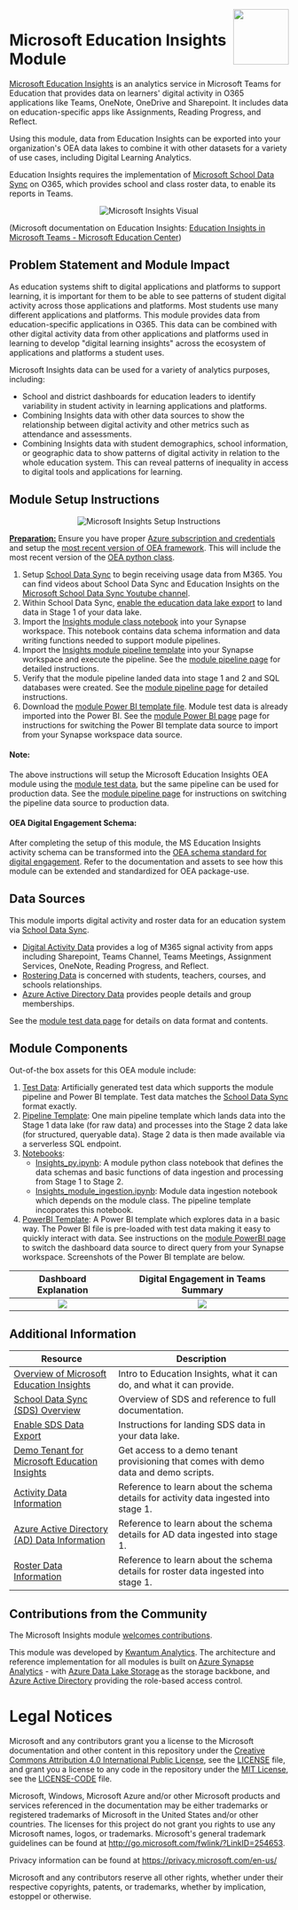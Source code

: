 <img align="right" height="100" src="https://github.com/microsoft/OpenEduAnalytics/blob/main/docs/pics/oea-logo-nobg.png">

# Microsoft Education Insights Module

[Microsoft Education Insights](https://docs.microsoft.com/en-us/microsoftteams/class-insights) is an analytics service in Microsoft Teams for Education that provides data on learners' digital activity in O365 applications like Teams, OneNote, OneDrive and Sharepoint. It includes data on education-specific apps like Assignments, Reading Progress, and Reflect. 

Using this module, data from Education Insights can be exported into your organization's OEA data lakes to combine it with other datasets for a variety of use cases, including Digital Learning Analytics. 

Education Insights requires the implementation of [Microsoft School Data Sync](https://sds.microsoft.com/) on O365, which provides school and class roster data, to enable its reports in Teams.

<p align="center">
  <img src="https://github.com/cstohlmann/OpenEduAnalytics/blob/main/modules/module_catalog/Microsoft_Education_Insights/docs/images/insights_data_ingestion_map.png" alt="Microsoft Insights Visual"/>
</p>

 (Microsoft documentation on Education Insights: [Education Insights in Microsoft Teams - Microsoft Education Center](https://docs.microsoft.com/en-us/schooldatasync/enabling-insights-premium-export)) 
 
## Problem Statement and Module Impact

As education systems shift to digital applications and platforms to support learning, it is important for them to be able to see patterns of student digital activity across those applications and platforms. Most students use many different applications and platforms. This module provides data from education-specific applications in O365. This data can be combined with other digital activity data from other applications and platforms used in learning to develop "digital learning insights" across the ecosystem of applications and platforms a student uses.

Microsoft Insights data can be used for a variety of analytics purposes, including:
 - School and district dashboards for education leaders to identify variability in student activity in learning applications and platforms. 
 - Combining Insights data with other data sources to show the relationship between digital activity and other metrics such as attendance and assessments. 
 - Combining Insights data with student demographics, school information, or geographic data to show patterns of digital activity in relation to the whole education system. This can reveal patterns of inequality in access to digital tools and applications for learning.

## Module Setup Instructions

<p align="center">
  <img src="https://github.com/cstohlmann/OpenEduAnalytics/blob/main/modules/module_catalog/Microsoft_Education_Insights/docs/images/insights_module_setup_visual.png" alt="Microsoft Insights Setup Instructions"/>
</p>

<ins><strong>Preparation:</ins></strong> Ensure you have proper [Azure subscription and credentials](https://github.com/microsoft/OpenEduAnalytics/tree/main/framework) and setup the [most recent version of OEA framework](https://github.com/microsoft/OpenEduAnalytics/tree/main/framework#setup-of-framework-assets). This will include the most recent version of the [OEA python class](https://github.com/microsoft/OpenEduAnalytics/blob/main/framework/synapse/notebook/OEA_py.ipynb).

1. Setup [School Data Sync](https://sds.microsoft.com/) to begin receiving usage data from M365. You can find videos about School Data Sync and Education Insights on the [Microsoft School Data Sync Youtube channel](https://www.youtube.com/channel/UCA8ZOC7eTfzLlkcFW3imkHg/featured).
2. Within School Data Sync, [enable the education data lake export](https://docs.microsoft.com/en-us/schooldatasync/enable-education-data-lake-export) to land data in Stage 1 of your data lake.
3. Import the [Insights module class notebook](https://github.com/microsoft/OpenEduAnalytics/blob/main/modules/module_catalog/Microsoft_Education_Insights/notebook/Insights_py.ipynb) into your Synapse workspace. This notebook contains data schema information and data writing functions needed to support module pipelines. 
4. Import the [Insights module pipeline template](https://github.com/microsoft/OpenEduAnalytics/tree/main/oea/modules/module_catalog/Microsoft_Education_Insights/pipeline) into your Synapse workspace and execute the pipeline. See the [module pipeline page](https://github.com/microsoft/OpenEduAnalytics/tree/main/modules/module_catalog/Microsoft_Education_Insights/pipeline) for detailed instructions.
5. Verify that the module pipeline landed data into stage 1 and 2 and SQL databases were created. See the [module pipeline page](https://github.com/microsoft/OpenEduAnalytics/tree/main/modules/module_catalog/Microsoft_Education_Insights/pipeline) for detailed instructions.
6. Download the [module Power BI template file](https://github.com/microsoft/OpenEduAnalytics/tree/main/modules/module_catalog/Microsoft_Education_Insights/powerbi). Module test data is already imported into the Power BI. See the [module Power BI page](https://github.com/microsoft/OpenEduAnalytics/tree/main/modules/module_catalog/Microsoft_Education_Insights/powerbi) page for instructions for switching the Power BI template data source to import from your Synapse workspace data source.

#### Note: 

The above instructions will setup the Microsoft Education Insights OEA module using the [module test data](https://github.com/microsoft/OpenEduAnalytics/tree/main/modules/module_catalog/Microsoft_Education_Insights/test_data), but the same pipeline can be used for production data. See the [module pipeline page](https://github.com/microsoft/OpenEduAnalytics/tree/main/modules/module_catalog/Microsoft_Education_Insights/pipeline) for instructions on switching the pipeline data source to production data.

#### OEA Digital Engagement Schema:

After completing the setup of this module, the MS Education Insights activity schema can be transformed into the [OEA schema standard for digital engagement](https://github.com/microsoft/OpenEduAnalytics/tree/main/schemas/schema_catalog/Digital_Engagement_Schema). Refer to the documentation and assets to see how this module can be extended and standardized for OEA package-use.

## Data Sources

This module imports digital activity and roster data for an education system via [School Data Sync](https://sds.microsoft.com/).
- [Digital Activity Data](https://docs.microsoft.com/en-us/schooldatasync/data-lake-schema-activity) provides a log of M365 signal activity from apps including Sharepoint, Teams Channel, Teams Meetings, Assignment Services, OneNote, Reading Progress, and Reflect.
- [Rostering Data](https://docs.microsoft.com/en-us/schooldatasync/data-lake-schema-rostering) is concerned with students, teachers, courses, and schools relationships.
- [Azure Active Directory Data](https://docs.microsoft.com/en-us/schooldatasync/data-lake-schema-azure-ad) provides people details and group memberships.

See the [module test data page](https://github.com/microsoft/OpenEduAnalytics/tree/main/modules/module_catalog/Microsoft_Education_Insights/test_data) for details on data format and contents.

## Module Components
Out-of-the box assets for this OEA module include: 
1. [Test Data](https://github.com/microsoft/OpenEduAnalytics/tree/main/modules/module_catalog/Microsoft_Education_Insights/test_data): Artificially generated test data which supports the module pipeline and Power BI template. Test data matches the [School Data Sync](https://sds.microsoft.com/) format exactly.
2. [Pipeline Template](https://github.com/microsoft/OpenEduAnalytics/tree/main/modules/module_catalog/Microsoft_Education_Insights/pipeline): One main pipeline template which lands data into the Stage 1 data lake (for raw data) and processes into the Stage 2 data lake (for structured, queryable data). Stage 2 data is then made available via a serverless SQL endpoint.
3. [Notebooks](https://github.com/microsoft/OpenEduAnalytics/tree/main/modules/module_catalog/Microsoft_Education_Insights/notebook): 
    - [Insights_py.ipynb](https://github.com/microsoft/OpenEduAnalytics/blob/main/modules/module_catalog/Microsoft_Education_Insights/notebook/Insights_py.ipynb): A module python class notebook that defines the data schemas and basic functions of data ingestion and processing from Stage 1 to Stage 2.
    - [Insights_module_ingestion.ipynb](https://github.com/microsoft/OpenEduAnalytics/blob/main/modules/module_catalog/Microsoft_Education_Insights/notebook/Insights_module_ingestion.ipynb): Module data ingestion notebook which depends on the module class. The pipeline template incoporates this notebook. 
4. [PowerBI Template](https://github.com/microsoft/OpenEduAnalytics/tree/main/modules/module_catalog/Microsoft_Education_Insights/powerbi): A Power BI template which explores data in a basic way. The Power BI file is pre-loaded with test data making it easy to quickly interact with data. See instructions on the [module PowerBI page](https://github.com/microsoft/OpenEduAnalytics/tree/main/modules/module_catalog/Microsoft_Education_Insights/powerbi) to switch the dashboard data source to direct query from your Synapse workspace. Screenshots of the Power BI template are below.

Dashboard Explanation | Digital Engagement in Teams Summary
:-------------------------:|:-------------------------:
![](https://github.com/microsoft/OpenEduAnalytics/blob/main/modules/module_catalog/Microsoft_Education_Insights/docs/images/Insights%20Module%20Explanation%20Page.png) |  ![](https://github.com/microsoft/OpenEduAnalytics/blob/main/modules/module_catalog/Microsoft_Education_Insights/docs/images/Insights%20Module%20Sample%20Dashboard.png)   
## Additional Information

| Resource | Description |
| --- | --- |
| [Overview of Microsoft Education Insights](https://docs.microsoft.com/en-us/microsoftteams/class-insights) | Intro to Education Insights, what it can do, and what it can provide. |
| [School Data Sync (SDS) Overview](https://docs.microsoft.com/en-us/schooldatasync/) | Overview of SDS and reference to full documentation. |
| [Enable SDS Data Export](https://docs.microsoft.com/en-us/schooldatasync/enable-education-data-lake-export) | Instructions for landing SDS data in your data lake. |
| [Demo Tenant for Microsoft Education Insights](https://learn.microsoft.com/en-us/partner-center/mpn-demos) | Get access to a demo tenant provisioning that comes with demo data and demo scripts. |
| [Activity Data Information](https://docs.microsoft.com/en-us/schooldatasync/data-lake-schema-activity) | Reference to learn about the schema details for activity data ingested into stage 1. |
| [Azure Active Directory (AD) Data Information](https://docs.microsoft.com/en-us/schooldatasync/data-lake-schema-azure-ad) | Reference to learn about the schema details for AD data ingested into stage 1. |
| [Roster Data Information](https://docs.microsoft.com/en-us/schooldatasync/data-lake-schema-rostering) | Reference to learn about the schema details for roster data ingested into stage 1. |


## Contributions from the Community
 
The Microsoft Insights module [welcomes contributions](https://github.com/microsoft/OpenEduAnalytics/blob/main/docs/license/CONTRIBUTING.md).

This module was developed by [Kwantum Analytics](https://www.kwantumedu.com/). The architecture and reference implementation for all modules is built on [Azure Synapse Analytics](https://azure.microsoft.com/en-us/services/synapse-analytics/) - with [Azure Data Lake Storage](https://docs.microsoft.com/en-us/azure/storage/blobs/data-lake-storage-introduction) as the storage backbone,  and [Azure Active Directory](https://azure.microsoft.com/en-us/services/active-directory/) providing the role-based access control.

# Legal Notices
Microsoft and any contributors grant you a license to the Microsoft documentation and other content
in this repository under the [Creative Commons Attribution 4.0 International Public License](https://creativecommons.org/licenses/by/4.0/legalcode),
see the [LICENSE](LICENSE) file, and grant you a license to any code in the repository under the [MIT License](https://opensource.org/licenses/MIT), see the
[LICENSE-CODE](LICENSE-CODE) file.

Microsoft, Windows, Microsoft Azure and/or other Microsoft products and services referenced in the documentation
may be either trademarks or registered trademarks of Microsoft in the United States and/or other countries.
The licenses for this project do not grant you rights to use any Microsoft names, logos, or trademarks.
Microsoft's general trademark guidelines can be found at http://go.microsoft.com/fwlink/?LinkID=254653.

Privacy information can be found at https://privacy.microsoft.com/en-us/

Microsoft and any contributors reserve all other rights, whether under their respective copyrights, patents,
or trademarks, whether by implication, estoppel or otherwise.
